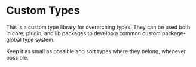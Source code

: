 # Custom Types

This is a custom type library for overarching types. They can be used both in core, plugin, and lib packages to develop a common custom package-global type system.

Keep it as small as possible and sort types where they belong, whenever possible.
